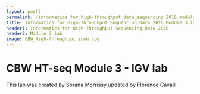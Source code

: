 ```yaml
---
layout: post2
permalink: /informatics_for_high-throughput_data_sequencing_2016_module3_lab/
title: Informatics for High-Throughput Sequencing Data 2016 Module 3 lab
header1: Informatics for High-Throughput Sequencing Data 2016
header2: Module 3 lab
image: CBW_High-throughput_icon.jpg
---
```

# CBW HT-seq Module 3 - IGV lab
This lab was created by Sorana Morrissy updated by Florence Cavalli.


